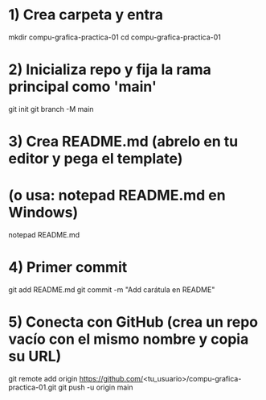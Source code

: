 # 1) Crea carpeta y entra
mkdir compu-grafica-practica-01
cd compu-grafica-practica-01

# 2) Inicializa repo y fija la rama principal como 'main'
git init
git branch -M main

# 3) Crea README.md (abrelo en tu editor y pega el template)
#   (o usa:  notepad README.md  en Windows)
notepad README.md

# 4) Primer commit
git add README.md
git commit -m "Add carátula en README"

# 5) Conecta con GitHub (crea un repo vacío con el mismo nombre y copia su URL)
git remote add origin https://github.com/<tu_usuario>/compu-grafica-practica-01.git
git push -u origin main
